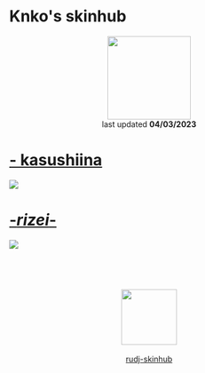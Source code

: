 # Knko's skinhub
<p align="center">
<a href="https://twitter.com/knko21505584">
  <img src="https://i.imgur.com/XNnOy72.jpeg"  
       width="150"
       height="150"></a>
<br>
last updated <b>04/03/2023</b>
</p>

# [- kasushiina](https://github.com/rudj-skinhub/woal/raw/tyfh/player/knko/-%20kasushiina.osk)
[![](https://i.ibb.co/kVZ7vKV/screenshot039.jpg)](https://github.com/rudj-skinhub/woal/raw/tyfh/player/knko/-%20kasushiina.osk)

# [-_rizei_-](https://github.com/rudj-skinhub/woal/raw/tyfh/player/knko/-_rizei_-.osk)
[![](https://i.ibb.co/5RxH3Jg/screenshot050.jpg)](https://github.com/rudj-skinhub/woal/raw/tyfh/player/knko/-_rizei_-.osk)

#
<p align="center">
  <br></br>
  <a href="https://twitter.com/knko21505584">
  <img src="https://i.imgur.com/PUQ5uWf.png" 
       width="100" 
       height="100"></a>
  <br></br>
  <a href="README.md">rudj-skinhub</a>
 </p>
